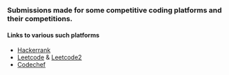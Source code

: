 ### Submissions made for some competitive coding platforms and their competitions.

#### Links to various such platforms

- <a href="https://www.hackerrank.com/kaustubhdeokar">Hackerrank</a>
- <a href="https://leetcode.com/kaustubhdeokar/">Leetcode</a> &  <a href="https://leetcode.com/kaustubhdeokar2/">Leetcode2</a>
- <a href="https://www.codechef.com/users/kaustubhd9">Codechef</a>
